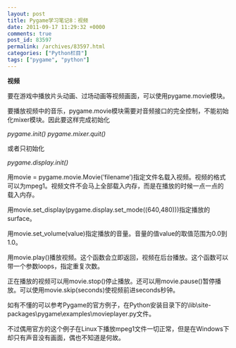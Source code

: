 ```yaml
---
layout: post
title: Pygame学习笔记8：视频
date: 2011-09-17 11:29:32 +0000
comments: true
post_id: 83597
permalink: /archives/83597.html
categories: ["Python栏目"]
tags: ["pygame", "python"]
---
```


<strong>视频</strong>

要在游戏中播放片头动画、过场动画等视频画面，可以使用pygame.movie模块。

要播放视频中的音乐，pygame.movie模块需要对音频接口的完全控制，不能初始化mixer模块。因此要这样完成初始化

<em>pygame.init()</em>
<em> pygame.mixer.quit()</em>

或者只初始化

<em>pygame.display.init()</em>

用movie = pygame.movie.Movie(’filename’)指定文件名载入视频。视频的格式可以为mpeg1。视频文件不会马上全部载入内存，而是在播放的时候一点一点的载入内存。

用movie.set_display(pygame.display.set_mode((640,480)))指定播放的surface。

用movie.set_volume(value)指定播放的音量。音量的值value的取值范围为0.0到1.0。

用movie.play()播放视频。这个函数会立即返回，视频在后台播放。这个函数可以带一个参数loops，指定重复次数。

正在播放的视频可以用movie.stop()停止播放。还可以用movie.pause()暂停播放。可以使用movie.skip(seconds)使视频前进seconds秒钟。

如有不懂的可以参考Pygame的官方例子，在Python安装目录下的\lib\site-packages\pygame\examples\movieplayer.py文件。

不过偶用官方的这个例子在Linux下播放mpeg1文件一切正常，但是在Windows下却只有声音没有画面，偶也不知道是何故。
